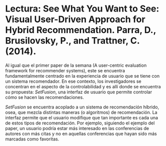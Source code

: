 # Lectura: See What You Want to See: Visual User-Driven Approach for Hybrid Recommendation. Parra, D., Brusilovsky, P., and Trattner, C. (2014). 

Al igual que el primer paper de la semana (A user-centric evaluation framework for recommender systems), este se encuentra fundamentalmente centrado en la experiencia de usuario que se tiene con un sistema recomendador. En ese contexto, los investigadores se concentran en el aspecto de la controlabilidad y es allí donde se encuentra su propuesta: *SetFusion*, una interfaz de usuario que permite controlar cómo se hacen las recomendaciones. 

*SetFusion* se encuentra acoplado a un sistema de recomendación híbrido, osea, que mezcla distintas maneras (o algoritmos) de recomendación. La interfaz permite que el usuario modifique que tan importante es cada una de estos tipos de recomendación. Por ejemplo, siguiendo el ejemplo del paper, un usuario podría estar más interesado en las conferencias de autores con más citas y no en aquellas conferencias que hayan sido más marcadas como favoritas.





